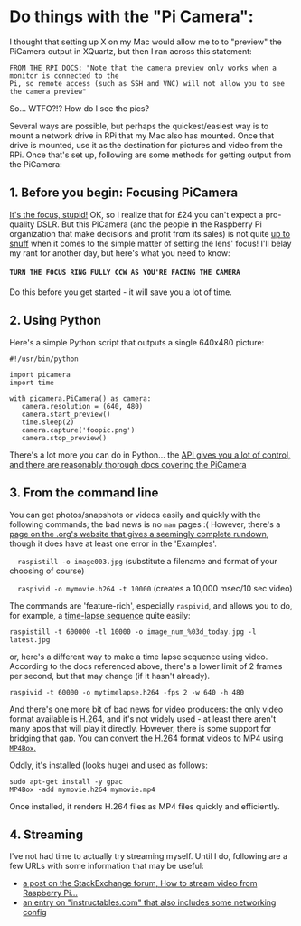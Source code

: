 # Do things with the "Pi Camera":

I thought that setting up X on my Mac would allow me to to "preview" the PiCamera output in XQuartz, but then I ran across this statement: 

    FROM THE RPI DOCS: "Note that the camera preview only works when a monitor is connected to the 
    Pi, so remote access (such as SSH and VNC) will not allow you to see the camera preview"

So... WTFO?!?  How do I see the pics?

Several ways are possible, but perhaps the quickest/easiest way is to mount a network drive in RPi that my Mac also has mounted. Once that drive is mounted, use it as the destination for pictures and video from the RPi. Once that's set up, following are some methods for getting output from the PiCamera: 


## 1. Before you begin: Focusing PiCamera

[It's the focus, stupid!](https://en.wikipedia.org/wiki/It%27s_the_economy,_stupid) OK, so I realize that for £24 you can't expect a pro-quality DSLR. But this PiCamera (and the people in the Raspberry Pi organization that make decisions and profit from its sales) is not quite [up to snuff](https://dictionary.cambridge.org/dictionary/english/up-to-snuff) when it comes to the simple matter of setting the lens' focus! I'll belay my rant for another day, but here's what you need to know: 
#### `TURN THE FOCUS RING FULLY CCW AS YOU'RE FACING THE CAMERA` 

Do this before you get started - it will save you a lot of time.

## 2. Using Python 

   Here's a simple Python script that outputs a single 640x480 picture: 
   
    #!/usr/bin/python

    import picamera
    import time

    with picamera.PiCamera() as camera:
	   camera.resolution = (640, 480)
	   camera.start_preview()
	   time.sleep(2)
	   camera.capture('foopic.png')
	   camera.stop_preview()

There's a lot more you can do in Python... the [API gives you a lot of control, and there are reasonably thorough docs covering the PiCamera](http://picamera.readthedocs.io/en/release-1.0/quickstart.html)

## 3. From the command line

You can get photos/snapshots or videos easily and quickly with the following commands; the bad news is no `man` pages :(  However, there's a [page on the .org's website that gives a seemingly complete rundown](https://www.raspberrypi.org/documentation/raspbian/applications/camera.md), though it does have at least one error in the 'Examples'. 

`  raspistill -o image003.jpg`  (substitute a filename and format of your choosing of course) 

`  raspivid -o mymovie.h264 -t 10000`   (creates a 10,000 msec/10 sec video) 

The commands are 'feature-rich', especially `raspivid`, and allows you to do, for example, a [time-lapse sequence](https://en.wikipedia.org/wiki/Time-lapse_photography) quite easily: 

    raspistill -t 600000 -tl 10000 -o image_num_%03d_today.jpg -l latest.jpg 
    
or, here's a different way to make a time lapse sequence using video. According to the docs referenced above, there's a lower limit of 2 frames per second, but that may change (if it hasn't already). 

    raspivid -t 60000 -o mytimelapse.h264 -fps 2 -w 640 -h 480

And there's one more bit of bad news for video producers: the only video format available is H.264, and it's not widely used - at least there aren't many apps that will play it directly. However, there is some support for bridging that gap. You can [convert the H.264 format videos to MP4 using `MP4Box`.](https://www.raspberrypi.org/documentation/usage/camera/raspicam/raspivid.md)

Oddly, it's installed (looks huge) and used as follows: 

    sudo apt-get install -y gpac
    MP4Box -add mymovie.h264 mymovie.mp4

Once installed, it renders H.264 files as MP4 files quickly and efficiently. 

## 4. Streaming

I've not had time to actually try streaming myself. Until I do, following are a few URLs with some information that may be useful: 

* [a post on the StackExchange forum, How to stream video from Raspberry Pi...](https://raspberrypi.stackexchange.com/questions/23182/how-to-stream-video-from-raspberry-pi-camera-and-watch-it-live)
* [an entry on "instructables.com" that also includes some networking config](http://www.instructables.com/id/Raspberry-Pi-Video-Streaming/)
